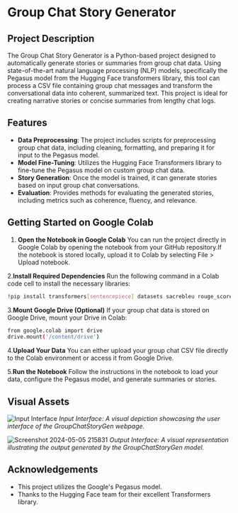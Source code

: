 # Group Chat Story Generator


## Project Description
The Group Chat Story Generator is a Python-based project designed to automatically generate stories or summaries from group chat data. Using state-of-the-art natural language processing (NLP) models, specifically the Pegasus model from the Hugging Face transformers library, this tool can process a CSV file containing group chat messages and transform the conversational data into coherent, summarized text. This project is ideal for creating narrative stories or concise summaries from lengthy chat logs.

## Features
- **Data Preprocessing**: The project includes scripts for preprocessing group chat data, including cleaning, formatting, and preparing it for input to the Pegasus model.
- **Model Fine-Tuning**: Utilizes the Hugging Face Transformers library to fine-tune the Pegasus model on custom group chat data.
- **Story Generation**: Once the model is trained, it can generate stories based on input group chat conversations.
- **Evaluation**: Provides methods for evaluating the generated stories, including metrics such as coherence, fluency, and relevance.

## Getting Started on Google Colab 
1. **Open the Notebook in Google Colab**
     You can run the project directly in Google Colab by opening the notebook from your GitHub repository.If the notebook is stored locally, upload it to Colab by selecting File > Upload notebook.
   
2.**Install Required Dependencies**
    Run the following command in a Colab code cell to install the necessary libraries:
   ```bash
  !pip install transformers[sentencepiece] datasets sacrebleu rouge_score py7zr -q
  ```

3.**Mount Google Drive (Optional)**
    If your group chat data is stored on Google Drive, mount your Drive in Colab:
  ```bash
  from google.colab import drive
  drive.mount('/content/drive')
  ```
  
4.**Upload Your Data**
    You can either upload your group chat CSV file directly to the Colab environment or access     it from Google Drive.
  
5.**Run the Notebook**
  Follow the instructions in the notebook to load your data, configure the Pegasus model, and     generate summaries or stories.


## Visual Assets
![Input Interface](https://github.com/Aakash2003jain/GroupChatStoryGeneration/assets/102961260/b5b9eb7c-5eed-43f5-83ff-45101bf8ad2c)
*Input Interface: A visual depiction showcasing the user interface of the GroupChatStoryGen webpage.*

![Screenshot 2024-05-05 215831](https://github.com/Aakash2003jain/GroupChatStoryGeneration/assets/102961260/dbadaa15-441b-4a60-b458-42b98be3a60f)
*Output Interface: A visual representation illustrating the output generated by the GroupChatStoryGen model.*


## Acknowledgements
- This project utilizes the Google's Pegasus model.
- Thanks to the Hugging Face team for their excellent Transformers library.



